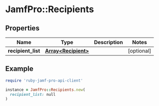 # JamfPro::Recipients

## Properties

| Name | Type | Description | Notes |
| ---- | ---- | ----------- | ----- |
| **recipient_list** | [**Array&lt;Recipient&gt;**](Recipient.md) |  | [optional] |

## Example

```ruby
require 'ruby-jamf-pro-api-client'

instance = JamfPro::Recipients.new(
  recipient_list: null
)
```

